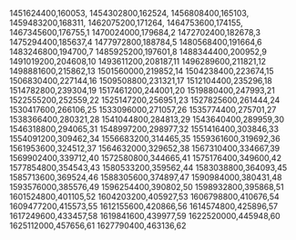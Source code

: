 1451624400,160053,
1454302800,162524,
1456808400,165103,
1459483200,168311,
1462075200,171264,
1464753600,174155,
1467345600,176755,1
1470024000,179684,2
1472702400,182678,3
1475294400,185637,4
1477972800,188784,5
1480568400,191664,6
1483246800,194700,7
1485925200,197601,8
1488344400,200952,9
1491019200,204608,10
1493611200,208187,11
1496289600,211821,12
1498881600,215862,13
1501560000,219852,14
1504238400,223674,15
1506830400,227144,16
1509508800,231321,17
1512104400,235296,18
1514782800,239304,19
1517461200,244001,20
1519880400,247993,21
1522555200,252559,22
1525147200,256951,23
1527825600,261444,24
1530417600,266106,25
1533096000,271057,26
1535774400,275701,27
1538366400,280321,28
1541044800,284813,29
1543640400,289959,30
1546318800,294065,31
1548997200,298977,32
1551416400,303846,33
1554091200,309462,34
1556683200,314465,35
1559361600,319692,36
1561953600,324512,37
1564632000,329652,38
1567310400,334667,39
1569902400,339712,40
1572580800,344665,41
1575176400,349600,42
1577854800,354543,43
1580533200,359562,44
1583038800,364093,45
1585713600,369524,46
1588305600,374897,47
1590984000,380431,48
1593576000,385576,49
1596254400,390802,50
1598932800,395868,51
1601524800,401105,52
1604203200,405927,53
1606798800,410676,54
1609477200,415573,55
1612155600,420866,56
1614574800,425896,57
1617249600,433457,58
1619841600,439977,59
1622520000,445948,60
1625112000,457656,61
1627790400,463136,62
